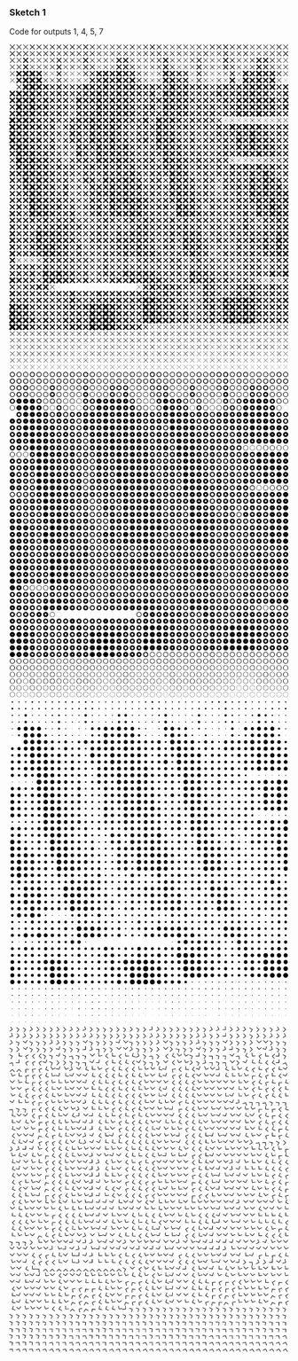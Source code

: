 ### Sketch 1
Code for outputs 1, 4, 5, 7
 
<p align="center" margin-top="20px"> 
  <img src="../../visual%20essays/selected/1.png">
    <img src="/visual%20essays/selected/4.png">
      <img src="/visual%20essays/selected/5.png">
        <img src="/visual%20essays/selected/7.png">
</p>
